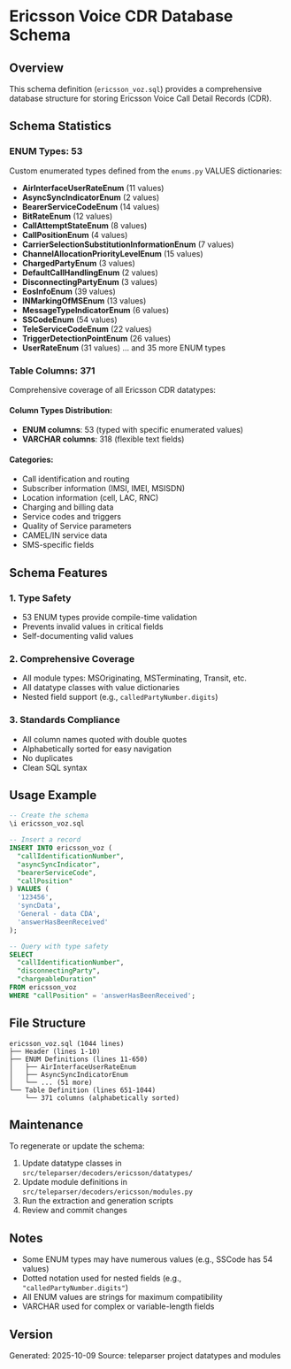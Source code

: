 # Ericsson Voice CDR Database Schema

## Overview
This schema definition (`ericsson_voz.sql`) provides a comprehensive database structure for storing Ericsson Voice Call Detail Records (CDR).

## Schema Statistics

### ENUM Types: 53
Custom enumerated types defined from the `enums.py` VALUES dictionaries:

- **AirInterfaceUserRateEnum** (11 values)
- **AsyncSyncIndicatorEnum** (2 values)
- **BearerServiceCodeEnum** (14 values)
- **BitRateEnum** (12 values)
- **CallAttemptStateEnum** (8 values)
- **CallPositionEnum** (4 values)
- **CarrierSelectionSubstitutionInformationEnum** (7 values)
- **ChannelAllocationPriorityLevelEnum** (15 values)
- **ChargedPartyEnum** (3 values)
- **DefaultCallHandlingEnum** (2 values)
- **DisconnectingPartyEnum** (3 values)
- **EosInfoEnum** (39 values)
- **INMarkingOfMSEnum** (13 values)
- **MessageTypeIndicatorEnum** (6 values)
- **SSCodeEnum** (54 values)
- **TeleServiceCodeEnum** (22 values)
- **TriggerDetectionPointEnum** (26 values)
- **UserRateEnum** (31 values)
... and 35 more ENUM types

### Table Columns: 371
Comprehensive coverage of all Ericsson CDR datatypes:

#### Column Types Distribution:
- **ENUM columns**: 53 (typed with specific enumerated values)
- **VARCHAR columns**: 318 (flexible text fields)

#### Categories:
- Call identification and routing
- Subscriber information (IMSI, IMEI, MSISDN)
- Location information (cell, LAC, RNC)
- Charging and billing data
- Service codes and triggers
- Quality of Service parameters
- CAMEL/IN service data
- SMS-specific fields

## Schema Features

### 1. Type Safety
- 53 ENUM types provide compile-time validation
- Prevents invalid values in critical fields
- Self-documenting valid values

### 2. Comprehensive Coverage
- All module types: MSOriginating, MSTerminating, Transit, etc.
- All datatype classes with value dictionaries
- Nested field support (e.g., `calledPartyNumber.digits`)

### 3. Standards Compliance
- All column names quoted with double quotes
- Alphabetically sorted for easy navigation
- No duplicates
- Clean SQL syntax

## Usage Example

```sql
-- Create the schema
\i ericsson_voz.sql

-- Insert a record
INSERT INTO ericsson_voz (
  "callIdentificationNumber",
  "asyncSyncIndicator",
  "bearerServiceCode",
  "callPosition"
) VALUES (
  '123456',
  'syncData',
  'General - data CDA',
  'answerHasBeenReceived'
);

-- Query with type safety
SELECT 
  "callIdentificationNumber",
  "disconnectingParty",
  "chargeableDuration"
FROM ericsson_voz
WHERE "callPosition" = 'answerHasBeenReceived';
```

## File Structure

```
ericsson_voz.sql (1044 lines)
├── Header (lines 1-10)
├── ENUM Definitions (lines 11-650)
│   ├── AirInterfaceUserRateEnum
│   ├── AsyncSyncIndicatorEnum
│   └── ... (51 more)
└── Table Definition (lines 651-1044)
    └── 371 columns (alphabetically sorted)
```

## Maintenance

To regenerate or update the schema:
1. Update datatype classes in `src/teleparser/decoders/ericsson/datatypes/`
2. Update module definitions in `src/teleparser/decoders/ericsson/modules.py`
3. Run the extraction and generation scripts
4. Review and commit changes

## Notes

- Some ENUM types may have numerous values (e.g., SSCode has 54 values)
- Dotted notation used for nested fields (e.g., `"calledPartyNumber.digits"`)
- All ENUM values are strings for maximum compatibility
- VARCHAR used for complex or variable-length fields

## Version
Generated: 2025-10-09
Source: teleparser project datatypes and modules

